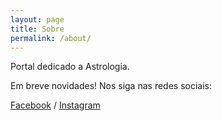 ```yaml
---
layout: page
title: Sobre
permalink: /about/
---
```


Portal dedicado a Astrologia.

Em breve novidades! Nos siga nas redes sociais:

[Facebook](https://www.facebook.com/portalastropolis) /
[Instagram](https://www.instagram.com/portal_astropolis/)
